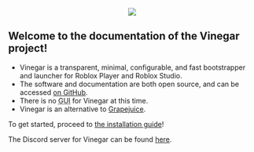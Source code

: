 <p align="center">
  <img style="max-width: 30%" src="/favicon.svg">
</p>

## Welcome to the documentation of the Vinegar project!

- Vinegar is a transparent, minimal, configurable, and fast bootstrapper and launcher for Roblox Player and Roblox Studio.
- The software and documentation are both open source, and can be accessed [on GitHub](https://github.com/vinegarhq).
- There is no <abbr title="Graphical User Interface">GUI</abbr> for Vinegar at this time.
- Vinegar is an alternative to [Grapejuice](https://brinkervii.gitlab.io/grapejuice/).

To get started, proceed to [the installation guide](Installation/index.md)!

The Discord server for Vinegar can be found [here](https://discord.gg/dzdzZ6Pps2).
